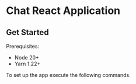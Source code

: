 # Chat React Application

## Get Started

Prerequisites:

- Node 20+
- Yarn 1.22+

To set up the app execute the following commands.
